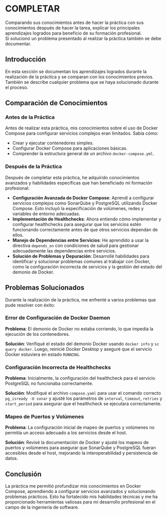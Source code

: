 # COMPLETAR  
Comparando sus conocimientos antes de hacer la práctica con sus conocimientos después de hacer la tarea, explicar los principales aprendizajes logrados para beneficio de su formación profesional.  
Si solucionó un problema presentado al realizar la práctica también se debe documentar.

## Introducción

En esta sección se documentan los aprendizajes logrados durante la realización de la práctica y se comparan con los conocimientos previos. También se describe cualquier problema que se haya solucionado durante el proceso.

## Comparación de Conocimientos

### Antes de la Práctica

Antes de realizar esta práctica, mis conocimientos sobre el uso de Docker Compose para configurar servicios complejos eran limitados. Sabía cómo:

- Crear y ejecutar contenedores simples.
- Configurar Docker Compose para aplicaciones básicas.
- Comprender la estructura general de un archivo `docker-compose.yml`.

### Después de la Práctica

Después de completar esta práctica, he adquirido conocimientos avanzados y habilidades específicas que han beneficiado mi formación profesional:

- **Configuración Avanzada de Docker Compose**: Aprendí a configurar servicios complejos como SonarQube y PostgreSQL utilizando Docker Compose. Esto incluyó la especificación de volúmenes, redes y variables de entorno adecuadas.
- **Implementación de Healthchecks**: Ahora entiendo cómo implementar y configurar healthchecks para asegurar que los servicios estén funcionando correctamente antes de que otros servicios dependan de ellos.
- **Manejo de Dependencias entre Servicios**: He aprendido a usar la directiva `depends_on` con condiciones de salud para gestionar adecuadamente las dependencias entre servicios.
- **Solución de Problemas y Depuración**: Desarrollé habilidades para identificar y solucionar problemas comunes al trabajar con Docker, como la configuración incorrecta de servicios y la gestión del estado del demonio de Docker.

## Problemas Solucionados

Durante la realización de la práctica, me enfrenté a varios problemas que pude resolver con éxito:

### Error de Configuración de Docker Daemon

**Problema**: El demonio de Docker no estaba corriendo, lo que impedía la ejecución de los contenedores.

**Solución**: Verifiqué el estado del demonio Docker usando `docker info` y `sc query docker`. Luego, reinicié Docker Desktop y aseguré que el servicio Docker estuviera en estado `RUNNING`.

### Configuración Incorrecta de Healthchecks

**Problema**: Inicialmente, la configuración del healthcheck para el servicio PostgreSQL no funcionaba correctamente.

**Solución**: Modifiqué el archivo `compose.yaml` para usar el comando correcto `pg_isready -U sonar` y ajusté los parámetros de `interval`, `timeout`, `retries` y `start_period` para asegurar que el healthcheck se ejecutara correctamente.

### Mapeo de Puertos y Volúmenes

**Problema**: La configuración inicial de mapeo de puertos y volúmenes no permitía un acceso adecuado a los servicios desde el host.

**Solución**: Revisé la documentación de Docker y ajusté los mapeos de puertos y volúmenes para asegurar que SonarQube y PostgreSQL fueran accesibles desde el host, mejorando la interoperabilidad y persistencia de datos.

## Conclusión

La práctica me permitió profundizar mis conocimientos en Docker Compose, aprendiendo a configurar servicios avanzados y solucionando problemas prácticos. Esto ha fortalecido mis habilidades técnicas y me ha proporcionado herramientas valiosas para mi desarrollo profesional en el campo de la ingeniería de software.

